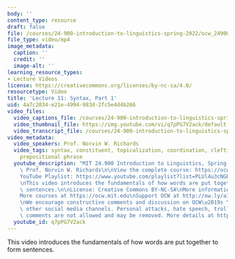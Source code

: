 ```yaml
---
body: ''
content_type: resource
draft: false
file: /courses/24-900-introduction-to-linguistics-spring-2022/ocw_24900_lecture11_2022mar10_360p_16_9.mp4
file_type: video/mp4
image_metadata:
  caption: ''
  credit: ''
  image-alt: ''
learning_resource_types:
- Lecture Videos
license: https://creativecommons.org/licenses/by-nc-sa/4.0/
resourcetype: Video
title: 'Lecture 11: Syntax, Part 1'
uid: 4a7c2034-e21e-4994-983d-2fc5e4d4b266
video_files:
  video_captions_file: /courses/24-900-introduction-to-linguistics-spring-2022/15OsasEW2g-fPtnYqQyvkcaaoJYNTw_ou_transcript.webvtt
  video_thumbnail_file: https://img.youtube.com/vi/q7pPG7V2ack/default.jpg
  video_transcript_file: /courses/24-900-introduction-to-linguistics-spring-2022/15OsasEW2g-fPtnYqQyvkcaaoJYNTw_ou_transcript.pdf
video_metadata:
  video_speakers: Prof. Norvin W. Richards
  video_tags: syntax, constituent, topicalization, coordination, clefting, verb phrase,
    prepositional phrase
  youtube_description: "MIT 24.900 Introduction to Linguistics, Spring 2022\nInstructor:\
    \ Prof. Norvin W. Richards\n\nView the complete course: https://ocw.mit.edu/courses/24-900-introduction-to-linguistics-spring-2022/\n\
    YouTube Playlist: https://www.youtube.com/playlist?list=PLUl4u3cNGP63BZGNOqrF2qf_yxOjuG35j\n\
    \nThis video introduces the fundamentals of how words are put together to form\
    \ sentences.\n\nLicense: Creative Commons BY-NC-SA\nMore information at https://ocw.mit.edu/terms\n\
    More courses at https://ocw.mit.edu\nSupport OCW at http://ow.ly/a1If50zVRlQ\n\
    \nWe encourage constructive comments and discussion on OCW\u2019s YouTube and\
    \ other social media channels. Personal attacks, hate speech, trolling, and inappropriate\
    \ comments are not allowed and may be removed. More details at https://ocw.mit.edu/comments.\n"
  youtube_id: q7pPG7V2ack
---
```

This video introduces the fundamentals of how words are put together to form sentences.